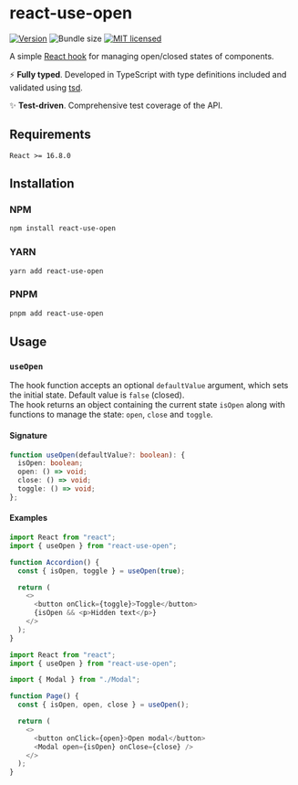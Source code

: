 # react-use-open

[![Version](https://img.shields.io/npm/v/react-use-open.svg)](https://www.npmjs.com/package/react-use-open)
![Bundle size](https://img.shields.io/bundlephobia/minzip/react-use-open.svg)
[![MIT licensed](https://img.shields.io/github/license/edvein-rin/react-use-open.svg)](https://github.com/edvein-rin/react-use-open/blob/master/LICENSE)

A simple [React hook](https://react.dev/reference/react/hooks) for managing open/closed states of components.

:zap: **Fully typed**. Developed in TypeScript with type definitions included and validated using [tsd](https://github.com/SamVerschueren/tsd).

:sparkles: **Test-driven**. Comprehensive test coverage of the API.

## Requirements

```
React >= 16.8.0
```

## Installation

### NPM

```bash
npm install react-use-open
```

### YARN

```bash
yarn add react-use-open
```

### PNPM

```bash
pnpm add react-use-open
```

## Usage

### `useOpen`

The hook function accepts an optional `defaultValue` argument, which sets the initial state. Default value is `false` (closed).  
The hook returns an object containing the current state `isOpen` along with functions to manage the state: `open`, `close` and `toggle`.

#### Signature

```typescript
function useOpen(defaultValue?: boolean): {
  isOpen: boolean;
  open: () => void;
  close: () => void;
  toggle: () => void;
};
```

#### Examples

```javascript
import React from "react";
import { useOpen } from "react-use-open";

function Accordion() {
  const { isOpen, toggle } = useOpen(true);

  return (
    <>
      <button onClick={toggle}>Toggle</button>
      {isOpen && <p>Hidden text</p>}
    </>
  );
}
```

```javascript
import React from "react";
import { useOpen } from "react-use-open";

import { Modal } from "./Modal";

function Page() {
  const { isOpen, open, close } = useOpen();

  return (
    <>
      <button onClick={open}>Open modal</button>
      <Modal open={isOpen} onClose={close} />
    </>
  );
}
```
